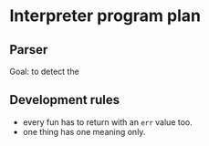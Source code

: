# Interpreter program plan


## Parser
Goal: to detect the 

## Development rules
- every fun has to return with an `err` value too.
- one thing has one meaning only.
